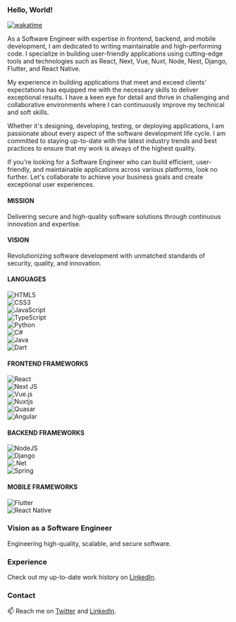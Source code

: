 ### Hello, World!

<!--
**placiderapson/placiderapson** is a ✨ _special_ ✨ repository because its `README.md` (this file) appears on your GitHub profile.

Here are some ideas to get you started:

- 🔭 I’m currently working on ...
- 🌱 I’m currently learning ...
- 👯 I’m looking to collaborate on ...
- 🤔 I’m looking for help with ...
- 💬 Ask me about ...
- 📫 How to reach me: ...
- 😄 Pronouns: ...
- ⚡ Fun fact: ...
-->
[![wakatime](https://wakatime.com/badge/user/4025933c-84c6-4f67-aacc-116e42e05bb9.svg)](https://wakatime.com/@4025933c-84c6-4f67-aacc-116e42e05bb9)

As a Software Engineer with expertise in frontend, backend, and mobile development, I am dedicated to writing maintainable and high-performing code. I specialize in building user-friendly applications using cutting-edge tools and technologies such as React, Next, Vue, Nuxt, Node, Nest, Django, Flutter, and React Native.

My experience in building applications that meet and exceed clients' expectations has equipped me with the necessary skills to deliver exceptional results. I have a keen eye for detail and thrive in challenging and collaborative environments where I can continuously improve my technical and soft skills.

Whether it's designing, developing, testing, or deploying applications, I am passionate about every aspect of the software development life cycle. I am committed to staying up-to-date with the latest industry trends and best practices to ensure that my work is always of the highest quality.

If you're looking for a Software Engineer who can build efficient, user-friendly, and maintainable applications across various platforms, look no further. Let's collaborate to achieve your business goals and create exceptional user experiences.

#### MISSION

Delivering secure and high-quality software solutions through continuous innovation and expertise.

#### VISION

Revolutionizing software development with unmatched standards of security, quality, and innovation.

#### LANGUAGES

![HTML5](https://img.shields.io/badge/html5-%23E34F26.svg?style=for-the-badge&logo=html5&logoColor=white)\
![CSS3](https://img.shields.io/badge/css3-%231572B6.svg?style=for-the-badge&logo=css3&logoColor=white)\
![JavaScript](https://img.shields.io/badge/javascript-%23323330.svg?style=for-the-badge&logo=javascript&logoColor=%23F7DF1E)\
![TypeScript](https://img.shields.io/badge/typescript-%23007ACC.svg?style=for-the-badge&logo=typescript&logoColor=white)\
![Python](https://img.shields.io/badge/python-3670A0?style=for-the-badge&logo=python&logoColor=ffdd54)\
![C#](https://img.shields.io/badge/c%23-%23239120.svg?style=for-the-badge&logo=c-sharp&logoColor=white)\
![Java](https://img.shields.io/badge/java-%23ED8B00.svg?style=for-the-badge&logo=java&logoColor=white)\
![Dart](https://img.shields.io/badge/dart-%230175C2.svg?style=for-the-badge&logo=dart&logoColor=white)

#### FRONTEND FRAMEWORKS

![React](https://img.shields.io/badge/react-%2320232a.svg?style=for-the-badge&logo=react&logoColor=%2361DAFB)\
![Next JS](https://img.shields.io/badge/Next-black?style=for-the-badge&logo=next.js&logoColor=white)\
![Vue.js](https://img.shields.io/badge/vuejs-%2335495e.svg?style=for-the-badge&logo=vuedotjs&logoColor=%234FC08D)\
![Nuxtjs](https://img.shields.io/badge/Nuxt-002E3B?style=for-the-badge&logo=nuxtdotjs&logoColor=#00DC82)\
![Quasar](https://img.shields.io/badge/Quasar-16B7FB?style=for-the-badge&logo=quasar&logoColor=black)\
![Angular](https://img.shields.io/badge/angular-%23DD0031.svg?style=for-the-badge&logo=angular&logoColor=white)

#### BACKEND FRAMEWORKS

![NodeJS](https://img.shields.io/badge/node.js-6DA55F?style=for-the-badge&logo=node.js&logoColor=white)\
![Django](https://img.shields.io/badge/django-%23092E20.svg?style=for-the-badge&logo=django&logoColor=white)\
![.Net](https://img.shields.io/badge/.NET-5C2D91?style=for-the-badge&logo=.net&logoColor=white)\
![Spring](https://img.shields.io/badge/spring-%236DB33F.svg?style=for-the-badge&logo=spring&logoColor=white)

<!--
#### DATABASE SYSTEMS

![Redis](https://img.shields.io/badge/redis-%23DD0031.svg?style=for-the-badge&logo=redis&logoColor=white)\
![SQLite](https://img.shields.io/badge/sqlite-%2307405e.svg?style=for-the-badge&logo=sqlite&logoColor=white)\
![MySQL](https://img.shields.io/badge/mysql-%2300f.svg?style=for-the-badge&logo=mysql&logoColor=white)\
![MongoDB](https://img.shields.io/badge/MongoDB-%234ea94b.svg?style=for-the-badge&logo=mongodb&logoColor=white)\
![Postgres](https://img.shields.io/badge/postgres-%23316192.svg?style=for-the-badge&logo=postgresql&logoColor=white)
-->

#### MOBILE FRAMEWORKS

![Flutter](https://img.shields.io/badge/Flutter-%2302569B.svg?style=for-the-badge&logo=Flutter&logoColor=white)\
![React Native](https://img.shields.io/badge/react_native-%2320232a.svg?style=for-the-badge&logo=react&logoColor=%2361DAFB)

<!--
#### DEVOPS

![AWS](https://img.shields.io/badge/AWS-%23FF9900.svg?style=for-the-badge&logo=amazon-aws&logoColor=white)\
![Firebase](https://img.shields.io/badge/firebase-%23039BE5.svg?style=for-the-badge&logo=firebase)\
![DigitalOcean](https://img.shields.io/badge/DigitalOcean-%230167ff.svg?style=for-the-badge&logo=digitalOcean&logoColor=white)\
![GitHub Actions](https://img.shields.io/badge/github%20actions-%232671E5.svg?style=for-the-badge&logo=githubactions&logoColor=white)\
![TravisCI](https://img.shields.io/badge/travis%20ci-%232B2F33.svg?style=for-the-badge&logo=travis&logoColor=white)\
![CircleCI](https://img.shields.io/badge/circle%20ci-%23161616.svg?style=for-the-badge&logo=circleci&logoColor=white)\
![Heroku](https://img.shields.io/badge/heroku-%23430098.svg?style=for-the-badge&logo=heroku&logoColor=white)\
![Netlify](https://img.shields.io/badge/netlify-%23000000.svg?style=for-the-badge&logo=netlify&logoColor=#00C7B7)\
![Vercel](https://img.shields.io/badge/vercel-%23000000.svg?style=for-the-badge&logo=vercel&logoColor=white)\
![Docker](https://img.shields.io/badge/docker-%230db7ed.svg?style=for-the-badge&logo=docker&logoColor=white)\
![Google Play Store](https://img.shields.io/badge/Google_Play-414141?style=for-the-badge&logo=google-play&logoColor=white)\
![App Store](https://img.shields.io/badge/App_Store-0D96F6?style=for-the-badge&logo=app-store&logoColor=white)
-->

<!--
### Vision as a UX/UI Designer

Designing products that are useful and beautiful.
-->

### Vision as a Software Engineer

Engineering high-quality, scalable, and secure software.

### Experience

Check out my up-to-date work history on [LinkedIn](https://www.linkedin.com/in/placideirandora/).


### Contact

📫 Reach me on [Twitter](https://twitter.com/placideirandora) and [LinkedIn](https://www.linkedin.com/in/placideirandora/).

<!--
<a href="https://app.daily.dev/placideirandora"><img src="https://api.daily.dev/devcards/1761d7411bc843528f9bddf472831a0b.png?r=gzc" width="400" alt="Placide IRANDORA's Dev Card"/></a>
-->
